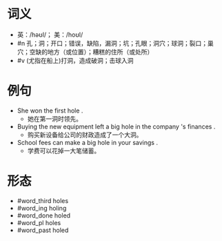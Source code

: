 # 词义
- 英：/həʊl/； 美：/hoʊl/
- #n 孔；洞；开口；错误，缺陷，漏洞；坑；孔眼；洞穴；球洞；裂口；巢穴；空缺的地方（或位置）；糟糕的住所（或处所）
- #v (尤指在船上)打洞，造成破洞；击球入洞
# 例句
- She won the first hole .
	- 她在第一洞时领先。
- Buying the new equipment left a big hole in the company 's finances .
	- 购买新设备给公司的财政造成了一个大洞。
- School fees can make a big hole in your savings .
	- 学费可以花掉一大笔储蓄。
# 形态
- #word_third holes
- #word_ing holing
- #word_done holed
- #word_pl holes
- #word_past holed
